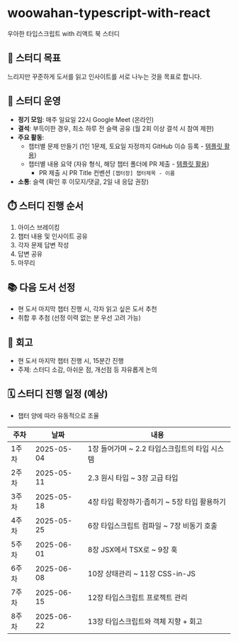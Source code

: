 # woowahan-typescript-with-react

우아한 타입스크립트 with 리액트 북 스터디

## 🎯 스터디 목표

느리지만 꾸준하게 도서를 읽고 인사이트를 서로 나누는 것을 목표로 합니다.

## 🚙 스터디 운영

* **정기 모임**: 매주 일요일 22시 Google Meet (온라인)
* **결석**: 부득이한 경우, 최소 하루 전 슬랙 공유 (월 2회 이상 결석 시 참여 제한)
* **주요 활동**:
  * 챕터별 문제 만들기 (1인 1문제, 토요일 자정까지 GitHub 이슈 등록 - [템플릿 활용](/.github/ISSUE_TEMPLATE/))
  * 챕터별 내용 요약 (자유 형식, 해당 챕터 폴더에 PR 제출 - [템플릿 활용](/.github/pull_request_template.md))
    - PR 제출 시 PR Title 컨벤션 `[챕터장] 챕터제목 - 이름`
* **소통**: 슬랙 (확인 후 이모지/댓글, 2일 내 응답 권장)

## ⏱️ 스터디 진행 순서

1. 아이스 브레이킹
2. 챕터 내용 및 인사이트 공유
3. 각자 문제 답변 작성
4. 답변 공유
5. 마무리

## 📚 다음 도서 선정

* 현 도서 마지막 챕터 진행 시, 각자 읽고 싶은 도서 추천
* 취합 후 추첨 (선정 이력 없는 분 우선 고려 가능)

## 💬 회고

* 현 도서 마지막 챕터 진행 시, 15분간 진행
* 주제: 스터디 소감, 아쉬운 점, 개선점 등 자유롭게 논의

## 🗓️ 스터디 진행 일정 (예상)

* 챕터 양에 따라 유동적으로 조율

| 주차 | 날짜       | 내용                             |
| ---- | ---------- | -------------------------------  |
| 1주차 | 2025-05-04 | 1장 들어가며 ~ 2.2 타입스크립트의 타입 시스템 |
| 2주차 | 2025-05-11 | 2.3 원시 타입 ~ 3장 고급 타입 |
| 3주차 | 2025-05-18 | 4장 타입 확장하기·좁히기 ~ 5장 타입 활용하기 |
| 4주차 | 2025-05-25 | 6장 타입스크립트 컴파일 ~ 7장 비동기 호출 |
| 5주차 | 2025-06-01 | 8장 JSX에서 TSX로 ~ 9장 훅 |
| 6주차 | 2025-06-08 | 10장 상태관리 ~ 11장 CSS-in-JS  |
| 7주차 | 2025-06-15 | 12장 타입스크립트 프로젝트 관리   |
| 8주차 | 2025-06-22 | 13장 타입스크립트와 객체 지향 + 회고 |
